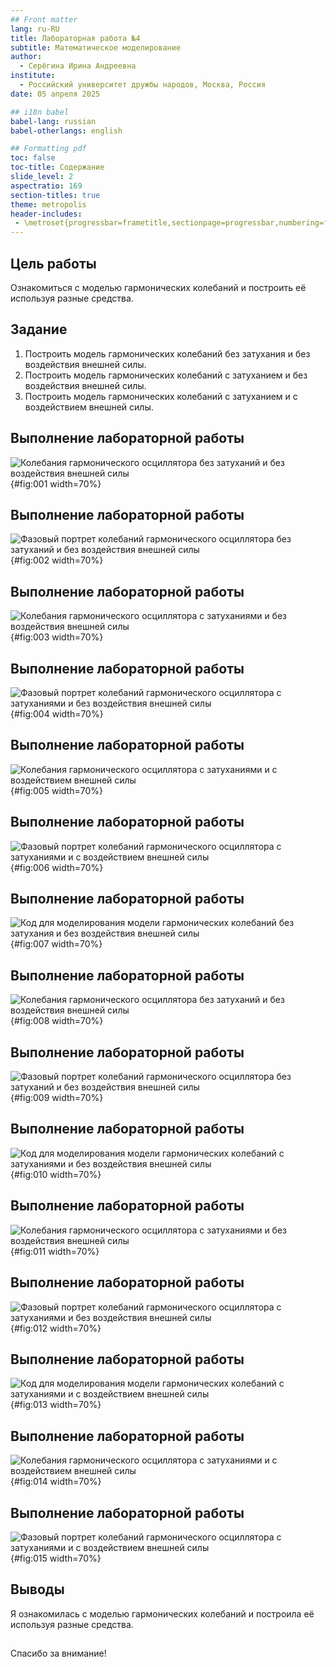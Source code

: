 ```yaml
---
## Front matter
lang: ru-RU
title: Лабораторная работа №4
subtitle: Математическое моделирование
author:
  - Серёгина Ирина Андреевна
institute:
  - Российский университет дружбы народов, Москва, Россия
date: 05 апреля 2025

## i18n babel
babel-lang: russian
babel-otherlangs: english

## Formatting pdf
toc: false
toc-title: Содержание
slide_level: 2
aspectratio: 169
section-titles: true
theme: metropolis
header-includes:
 - \metroset{progressbar=frametitle,sectionpage=progressbar,numbering=fraction}
---
```


## Цель работы

Ознакомиться с моделью гармонических колебаний и построить её используя разные средства.

## Задание

1. Построить модель гармонических колебаний без затухания и без воздействия внешней силы.
2. Построить модель гармонических колебаний с затуханием и без воздействия внешней силы.
3. Построить модель гармонических колебаний с затуханием и с воздействием внешней силы.


## Выполнение лабораторной работы

![Колебания гармонического осциллятора без затуханий и без воздействия внешней силы](image/1.png){#fig:001 width=70%}

## Выполнение лабораторной работы

![Фазовый портрет колебаний гармонического осциллятора без затуханий и без воздействия внешней силы](image/2.png){#fig:002 width=70%}

## Выполнение лабораторной работы

![Колебания гармонического осциллятора с затуханиями и без воздействия внешней силы](image/3.png){#fig:003 width=70%}

## Выполнение лабораторной работы

![Фазовый портрет колебаний гармонического осциллятора с затуханиями и без воздействия внешней силы](image/4.png){#fig:004 width=70%}

## Выполнение лабораторной работы

![Колебания гармонического осциллятора с затуханиями и c воздействием внешней силы](image/5.png){#fig:005 width=70%}

## Выполнение лабораторной работы

![Фазовый портрет колебаний гармонического осциллятора с затуханиями и c воздействием внешней силы](image/6.png){#fig:006 width=70%}

## Выполнение лабораторной работы

![Код для моделирования модели гармонических колебаний без затухания и без воздействия внешней силы](image/7.png){#fig:007 width=70%}

## Выполнение лабораторной работы

![Колебания гармонического осциллятора без затуханий и без воздействия внешней силы](image/8.png){#fig:008 width=70%}

## Выполнение лабораторной работы

![Фазовый портрет колебаний гармонического осциллятора без затуханий и без воздействия внешней силы](image/9.png){#fig:009 width=70%}

## Выполнение лабораторной работы

![Код для моделирования модели гармонических колебаний с затуханиями и без воздействия внешней силы](image/10.png){#fig:010 width=70%}

## Выполнение лабораторной работы

![Колебания гармонического осциллятора с затуханиями и без воздействия внешней силы](image/11.png){#fig:011 width=70%}

## Выполнение лабораторной работы

![Фазовый портрет колебаний гармонического осциллятора с затуханиями и без воздействия внешней силы](image/12.png){#fig:012 width=70%}

## Выполнение лабораторной работы

![Код для моделирования модели гармонических колебаний с затуханиями и c воздействием внешней силы](image/13.png){#fig:013 width=70%}

## Выполнение лабораторной работы

![Колебания гармонического осциллятора с затуханиями и c воздействием внешней силы](image/14.png){#fig:014 width=70%}

## Выполнение лабораторной работы

![Фазовый портрет колебаний гармонического осциллятора с затуханиями и c воздействием внешней силы](image/15.png){#fig:015 width=70%}


## Выводы

Я ознакомилась с моделью гармонических колебаний и построила её используя разные средства.

## 

Спасибо за внимание!
